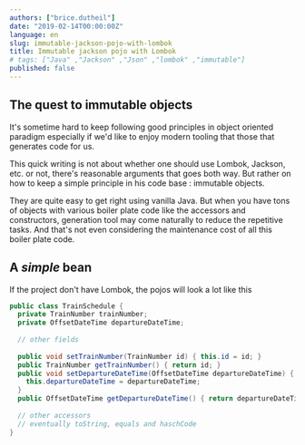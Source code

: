 ```yaml
---
authors: ["brice.dutheil"]
date: "2019-02-14T00:00:00Z"
language: en
slug: immutable-jackson-pojo-with-lombok
title: Immutable jackson pojo with Lombok
# tags: ["Java" ,"Jackson" ,"Json" ,"lombok" ,"immutable"]
published: false
---
```


## The quest to immutable objects

It's sometime hard to keep following good principles in object oriented 
paradigm especially if we'd like to enjoy modern tooling that those that 
generates code for us.

This quick writing is not about whether one should use Lombok, Jackson, etc.
or not, there's reasonable arguments that goes both way. But rather on how 
to keep a simple principle in his code base : immutable objects.

They are quite easy to get right using vanilla Java. But when you have tons 
of objects with various boiler plate code like the accessors and constructors, 
generation tool may come naturally to reduce the repetitive tasks. And that's 
not even considering the maintenance cost of all this boiler plate code.

## A _simple_ bean

If the project don't have Lombok, the pojos will look a lot like this

```java
public class TrainSchedule {
  private TrainNumber trainNumber;
  private OffsetDateTime departureDateTime;
  
  // other fields
  
  public void setTrainNumber(TrainNumber id) { this.id = id; }
  public TrainNumber getTrainNumber() { return id; }
  public void setDepartureDateTime(OffsetDateTime departureDateTime) { 
    this.departureDateTime = departureDateTime;
  }
  public OffsetDateTime getDepartureDateTime() { return departureDateTime; }
  
  // other accessors
  // eventually toString, equals and haschCode
}
```




